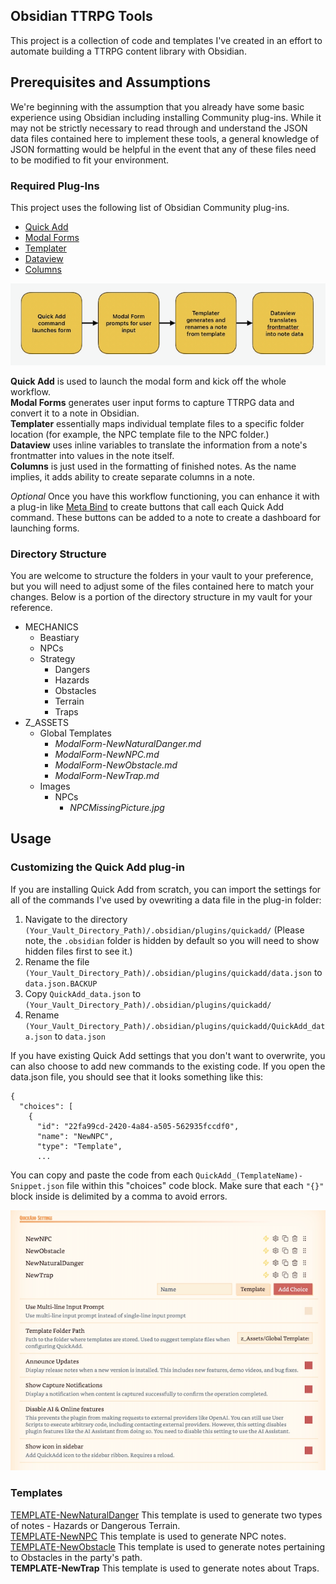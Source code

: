 ## Obsidian TTRPG Tools

This project is a collection of code and templates I've created in an effort to automate building a TTRPG content library with Obsidian. 

## Prerequisites and Assumptions

We're beginning with the assumption that you already have some basic experience using Obsidian including installing Community plug-ins. While it may not be strictly necessary to read through and understand the JSON data files contained here to implement these tools, a general knowledge of JSON formatting would be helpful in the event that any of these files need to be modified to fit your environment. 

### Required Plug-Ins

This project uses the following list of Obsidian Community plug-ins. 

+ [Quick Add](https://github.com/chhoumann/quickadd)
+ [Modal Forms](https://github.com/danielo515/obsidian-modal-form)
+ [Templater](https://github.com/SilentVoid13/Templater)
+ [Dataview](https://blacksmithgu.github.io/obsidian-dataview/)
+ [Columns](https://github.com/tnichols217/obsidian-columns)

![Workflow Diagram for each plug-in](/images/image_workflow.png "Workflow Diagram for each plug-in")

**Quick Add** is used to launch the modal form and kick off the whole workflow.<br>
**Modal Forms** generates user input forms to capture TTRPG data and convert it to a note in Obsidian. <br>
**Templater** essentially maps individual template files to a specific folder location (for example, the NPC template file to the NPC folder.)<br>
**Dataview** uses inline variables to translate the information from a note's frontmatter into values in the note itself.<br>
**Columns** is just used in the formatting of finished notes. As the name implies, it adds ability to create separate columns in a note. <br>

*Optional* Once you have this workflow functioning, you can enhance it with a plug-in like [Meta Bind](https://github.com/mProjectsCode/obsidian-meta-bind-plugin) to create buttons that call each Quick Add command. These buttons can be added to a note to create a dashboard for launching forms. 

### Directory Structure

You are welcome to structure the folders in your vault to your preference, but you will need to adjust some of the files contained here to match your changes. Below is a portion of the directory structure in my vault for your reference. 

+ MECHANICS
    + Beastiary
    + NPCs
    + Strategy
        + Dangers
        + Hazards
        + Obstacles
        + Terrain
        + Traps
+ Z_ASSETS
    + Global Templates
        + _ModalForm-NewNaturalDanger.md_
        + _ModalForm-NewNPC.md_
        + _ModalForm-NewObstacle.md_
        + _ModalForm-NewTrap.md_
    + Images
        + NPCs
            + _NPCMissingPicture.jpg_

## Usage

### Customizing the Quick Add plug-in

If you are installing Quick Add from scratch, you can import the settings for all of the commands I've used by ovewriting a data file in the plug-in folder: 

1. Navigate to the directory `(Your_Vault_Directory_Path)/.obsidian/plugins/quickadd/` (Please note, the `.obsidian` folder is hidden by default so you will need to show hidden files first to see it.)
2. Rename the file `(Your_Vault_Directory_Path)/.obsidian/plugins/quickadd/data.json` to `data.json.BACKUP`
3. Copy `QuickAdd_data.json` to `(Your_Vault_Directory_Path)/.obsidian/plugins/quickadd/`
4. Rename `(Your_Vault_Directory_Path)/.obsidian/plugins/quickadd/QuickAdd_data.json` to `data.json`

If you have existing Quick Add settings that you don't want to overwrite, you can also choose to add new commands to the existing code. If you open the data.json file, you should see that it looks something like this: 

```
{
  "choices": [
    {
      "id": "22fa99cd-2420-4a84-a505-562935fccdf0",
      "name": "NewNPC",
      "type": "Template",
      ...
```

You can copy and paste the code from each `QuickAdd_(TemplateName)-Snippet.json` file within this "choices" code block. Make sure that each `"{}"` block inside is delimited by a comma to avoid errors. 

![QuickAdd Settings](/images/screenshot_quickadd_settings.png "QuickAdd Settings")

### Templates

[TEMPLATE-NewNaturalDanger](/TEMPLATE-NewNaturalDanger) This template is used to generate two types of notes - Hazards or Dangerous Terrain. <br>
[TEMPLATE-NewNPC](/TEMPLATE-NewNPC) This template is used to generate NPC notes. <br>
[TEMPLATE-NewObstacle](/TEMPLATE-NewObstacle) This template is used to generate notes pertaining to Obstacles in the party's path. <br>
**TEMPLATE-NewTrap** This template is used to generate notes about Traps. <br>

